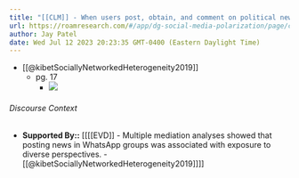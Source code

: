 ```yaml
---
title: "[[CLM]] - When users post, obtain, and comment on political news, it influences social network heterogeneity."
url: https://roamresearch.com/#/app/dg-social-media-polarization/page/c6rE6nW2l
author: Jay Patel
date: Wed Jul 12 2023 20:23:35 GMT-0400 (Eastern Daylight Time)
---
```


- [[@kibetSociallyNetworkedHeterogeneity2019]]
    - pg. 17
        - ![](https://firebasestorage.googleapis.com/v0/b/firescript-577a2.appspot.com/o/imgs%2Fapp%2Fdg-social-media-polarization%2FYPwW6OlvKk.56.48.png?alt=media&token=0c239ffd-9667-4446-a6d5-dab031f385d0)

###### Discourse Context

- **Supported By::** [[[[EVD]] - Multiple mediation analyses showed that posting news in WhatsApp groups was associated with exposure to diverse perspectives. - [[@kibetSociallyNetworkedHeterogeneity2019]]]]
